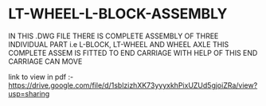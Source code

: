# LT-WHEEL-L-BLOCK-ASSEMBLY
IN THIS .DWG FILE THERE IS COMPLETE ASSEMBLY OF THREE INDIVIDUAL PART
i.e L-BLOCK, LT-WHEEL AND WHEEL AXLE THIS COMPLETE ASSEM IS FITTED TO END CARRIAGE
WITH HELP OF THIS END CARRIAGE CAN MOVE



link to view in pdf :- https://drive.google.com/file/d/1sblzizhXK73yyyxkhPixUZUd5gjoiZRa/view?usp=sharing
